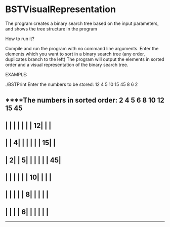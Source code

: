# BSTVisualRepresentation
The program creates a binary search tree based on the input parameters, and shows the tree structure in the program

How to run it?

Compile and run the program with no command line arguments.
Enter the elements which you want to sort in a binary search tree (any order, duplicates branch to the left)
The program will output the elements in sorted order and a visual representation of the binary search tree.

EXAMPLE:

./BSTPrint
Enter the numbers to be stored: 12 4 5 10 15 45 8 6 2 

****The numbers in sorted order: 2 4 5 6 8 10 12 15 45 
----------------------------------------------
|    |    |    |    |    |    |  12|    |    |
----------------------------------------------
|    |   4|    |    |    |    |    |  15|    |
----------------------------------------------
|   2|    |   5|    |    |    |    |    |  45|
----------------------------------------------
|    |    |    |    |    |  10|    |    |    |
----------------------------------------------
|    |    |    |    |   8|    |    |    |    |
----------------------------------------------
|    |    |    |   6|    |    |    |    |    |
----------------------------------------------
****
